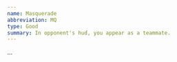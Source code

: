```yaml
---
name: Masquerade
abbreviation: MQ
type: Good
summary: In opponent's hud, you appear as a teammate.
---
```


...

